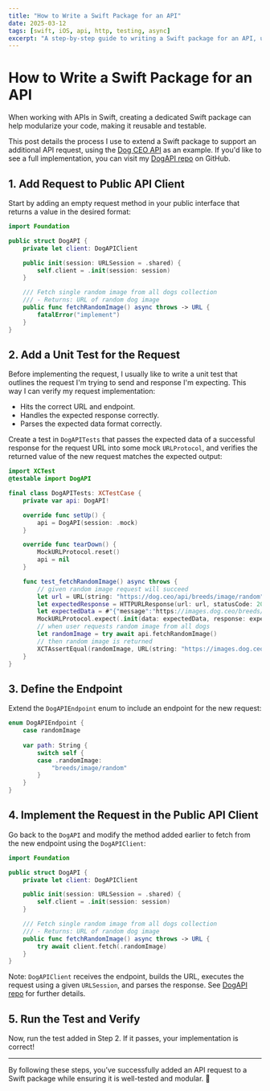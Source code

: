 ```yaml
---
title: "How to Write a Swift Package for an API"
date: 2025-03-12
tags: [swift, iOS, api, http, testing, async]
excerpt: "A step-by-step guide to writing a Swift package for an API, using DogAPI as an example."
---
```


# How to Write a Swift Package for an API

When working with APIs in Swift, creating a dedicated Swift package can help modularize your code, making it reusable and testable. 

This post details the process I use to extend a Swift package to support an additional API request, using the [Dog CEO API](https://dog.ceo/dog-api/) as an example. If you'd like to see a full implementation, you can visit my [DogAPI repo](https://github.com/wdesimini/DogAPI) on GitHub.

## 1. Add Request to Public API Client

Start by adding an empty request method in your public interface that returns a value in the desired format:

```swift
import Foundation

public struct DogAPI {
    private let client: DogAPIClient

    public init(session: URLSession = .shared) {
        self.client = .init(session: session)
    }

    /// Fetch single random image from all dogs collection
    /// - Returns: URL of random dog image
    public func fetchRandomImage() async throws -> URL {
        fatalError("implement")
    }
}
```

## 2. Add a Unit Test for the Request

Before implementing the request, I usually like to write a unit test that outlines the request I'm trying to send and response I'm expecting. This way I can verify my request implementation:
- Hits the correct URL and endpoint.
- Handles the expected response correctly. 
- Parses the expected data format correctly.

Create a test in `DogAPITests` that passes the expected data of a successful response for the request URL into some mock `URLProtocol`, and verifies the returned value of the new request matches the expected output:

```swift
import XCTest
@testable import DogAPI

final class DogAPITests: XCTestCase {
    private var api: DogAPI!

    override func setUp() {
        api = DogAPI(session: .mock)
    }

    override func tearDown() {
        MockURLProtocol.reset()
        api = nil
    }

    func test_fetchRandomImage() async throws {
        // given random image request will succeed
        let url = URL(string: "https://dog.ceo/api/breeds/image/random")!
        let expectedResponse = HTTPURLResponse(url: url, statusCode: 200, httpVersion: nil, headerFields: nil)
        let expectedData = #"{"message":"https://images.dog.ceo/breeds/pembroke/n02113023_219.jpg","status":"success"}"#.data(using: .utf8)!
        MockURLProtocol.expect(.init(data: expectedData, response: expectedResponse), for: url)
        // when user requests random image from all dogs
        let randomImage = try await api.fetchRandomImage()
        // then random image is returned
        XCTAssertEqual(randomImage, URL(string: "https://images.dog.ceo/breeds/pembroke/n02113023_219.jpg"))
    }
}
```

## 3. Define the Endpoint

Extend the `DogAPIEndpoint` enum to include an endpoint for the new request:

```swift
enum DogAPIEndpoint {
    case randomImage
    
    var path: String {
        switch self {
        case .randomImage:
            "breeds/image/random"
        }
    }
}
```

## 4. Implement the Request in the Public API Client

Go back to the `DogAPI` and modify the method added earlier to fetch from the new endpoint using the `DogAPIClient`:

```swift
import Foundation

public struct DogAPI {
    private let client: DogAPIClient

    public init(session: URLSession = .shared) {
        self.client = .init(session: session)
    }

    /// Fetch single random image from all dogs collection
    /// - Returns: URL of random dog image
    public func fetchRandomImage() async throws -> URL {
        try await client.fetch(.randomImage)
    }
}
```

Note: `DogAPIClient` receives the endpoint, builds the URL, executes the request using a given `URLSession`, and parses the response. See [DogAPI repo](https://github.com/wdesimini/DogAPI) for further details.

## 5. Run the Test and Verify

Now, run the test added in Step 2. If it passes, your implementation is correct!

---

By following these steps, you’ve successfully added an API request to a Swift package while ensuring it is well-tested and modular. 🎉